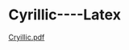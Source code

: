 # Cyrillic----Latex

[Cryillic.pdf](https://github.com/mrmangan/Cyrillic----Latex/files/7152177/Cryillic.pdf)
